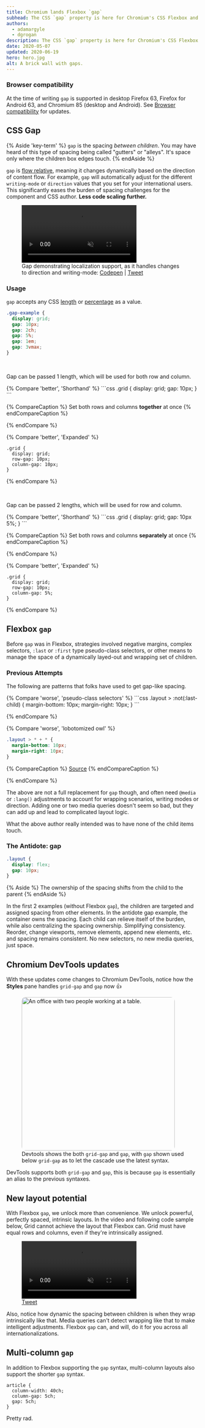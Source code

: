 ```yaml
---
title: Chromium lands Flexbox `gap`
subhead: The CSS `gap` property is here for Chromium's CSS Flexbox and Multi-Column layout engines. 
authors:
  - adamargyle
  - dgrogan
description: The CSS `gap` property is here for Chromium's CSS Flexbox and Multi-Column layout engines. 
date: 2020-05-07
updated: 2020-06-19
hero: hero.jpg
alt: A brick wall with gaps.
---
```


### Browser compatibility

At the time of writing `gap` is supported in desktop Firefox 63, Firefox for Android 63, 
and Chromium 85 (desktop and Android). See
[Browser compatibility](https://developer.mozilla.org/docs/Web/CSS/gap#Browser_compatibility) 
for updates.

## CSS Gap

{% Aside 'key-term' %}
`gap` is the spacing *between children*. You may have heard of this type of spacing being 
called "gutters" or "alleys". It's space only where the children box edges touch.
{% endAside %}

`gap` is [flow relative](https://www.w3.org/TR/css-logical-1/#intro), meaning it changes 
dynamically based on the direction of content flow. For example, `gap` will automatically 
adjust for the different `writing-mode` or `direction` values that you set for your 
international users. This significantly eases the burden of spacing challenges for 
the component and CSS author. **Less code scaling further.**

<figure class="w-figure">
  <video controls autoplay loop muted class="w-screenshot">
    <source src="https://storage.googleapis.com/web-dev-assets/flexbox-gap/gap-i18n.webm" type="video/webm">
    <source src="https://storage.googleapis.com/web-dev-assets/flexbox-gap/gap-i18n.mp4">
  </video>
  <figcaption class="w-figcaption">
    Gap demonstrating localization support, as it handles changes to direction and writing-mode: 
    <a href="https://codepen.io/argyleink/pen/MWaoZJM">Codepen</a> | 
    <a href="https://twitter.com/argyleink/status/1254794309263491072?s=20">Tweet</a>
  </figcaption>
</figure>

### Usage
`gap` accepts any CSS [length](https://drafts.csswg.org/css-values-4/#lengths) 
or [percentage](https://www.w3.org/TR/css-values-3/#percentages) as a value. 

```css
.gap-example {
  display: grid;
  gap: 10px;
  gap: 2ch;
  gap: 5%;
  gap: 1em;
  gap: 3vmax;
}
```

<br>

Gap can be passed 1 length, which will be used for both row and column.

<div class="w-columns">
{% Compare 'better', 'Shorthand' %}
```css
.grid {
  display: grid;
  gap: 10px;
}
```

{% CompareCaption %}
Set both rows and columns **together** at once
{% endCompareCaption %}

{% endCompare %}

{% Compare 'better', 'Expanded' %}
```css/2-3
.grid {
  display: grid;
  row-gap: 10px;
  column-gap: 10px;
}
```

{% endCompare %}
</div>

<br>

Gap can be passed 2 lengths, which will be used for row and column.

<div class="w-columns">
{% Compare 'better', 'Shorthand' %}
```css
.grid {
  display: grid;
  gap: 10px 5%;
}
```

{% CompareCaption %}
Set both rows and columns **separately** at once
{% endCompareCaption %}

{% endCompare %}

{% Compare 'better', 'Expanded' %}
```css/2-3
.grid {
  display: grid;
  row-gap: 10px;
  column-gap: 5%;
}
```

{% endCompare %}
</div>


## Flexbox `gap`

Before `gap` was in Flexbox, strategies involved negative margins, complex selectors, 
`:last` or `:first` type pseudo-class selectors, or other means to manage the space 
of a dynamically layed-out and wrapping set of children.

### Previous Attempts
The following are patterns that folks have used to get gap-like spacing.

<div class="w-columns">
{% Compare 'worse', 'pseudo-class selectors' %}
```css
.layout > :not(:last-child) {
  margin-bottom: 10px;
  margin-right: 10px;
}
```

{% endCompare %}

{% Compare 'worse', 'lobotomized owl' %}
```css
.layout > * + * {
  margin-bottom: 10px; 
  margin-right: 10px; 
}
```

{% CompareCaption %}
[Source](https://alistapart.com/article/axiomatic-css-and-lobotomized-owls/)
{% endCompareCaption %}

{% endCompare %}
</div>

The above are not a full replacement for `gap` though, and often need `@media` 
or `:lang()` adjustments to account for wrapping scenarios, writing modes or direction. 
Adding one or two media queries doesn't seem so bad, but they can add up and 
lead to complicated layout logic.

What the above author really intended was to have none of the child items touch. 
### The Antidote: gap

```css
.layout {
  display: flex;
  gap: 10px;
}
```

{% Aside %}
The ownership of the spacing shifts from the child to the parent
{% endAside %}

In the first 2 examples (without Flexbox `gap`), the children are targeted and 
assigned spacing from other elements. In the antidote gap example, the container 
owns the spacing. Each child can relieve itself of the burden, while also 
centralizing the spacing ownership. Simplifying consistency. Reorder, 
change viewports, remove elements, append new elements, etc. and spacing remains 
consistent. No new selectors, no new media queries, just space.

## Chromium DevTools updates

With these updates come changes to Chromium DevTools, notice how the **Styles** 
pane handles `grid-gap` and `gap` now 👍

<figure class="w-figure">
  <img src="./devtools-gap.png" alt="An office with two people working at a table." style="border-radius: 10px;" width="400">
  <figcaption class="w-figcaption">Devtools shows the both <code>grid-gap</code> and <code>gap</code>, with 
  <code>gap</code> shown used below <code>grid-gap</code> as to let the cascade use the latest syntax.</figcaption>
</figure>

DevTools supports both `grid-gap` and `gap`, this is because `gap` is essentially 
an alias to the previous syntaxes. 


## New layout potential

With Flexbox `gap`, we unlock more than convenience. We unlock powerful, perfectly 
spaced, intrinsic layouts. In the video and following code sample below, Grid 
cannot achieve the layout that Flexbox can. Grid must have equal rows and columns, 
even if they're intrinsically assigned. 

<figure class="w-figure">
  <video controls autoplay loop muted class="w-screenshot">
    <source src="https://storage.googleapis.com/web-dev-assets/flexbox-gap/flex-gap-v1.webm" type="video/webm">
    <source src="https://storage.googleapis.com/web-dev-assets/flexbox-gap/flex-gap-v1.mp4">
  </video>
  <figcaption class="w-figcaption">
    <a href="https://twitter.com/argyleink/status/1255201934241198081?s=20">Tweet</a>
  </figcaption>
</figure>

Also, notice how dynamic the spacing between children is when they wrap intrinsically 
like that. Media queries can't detect wrapping like that to make intelligent adjustments. 
Flexbox `gap` can, and will, do it for you across all internationalizations.


## Multi-column `gap`

In addition to Flexbox supporting the `gap` syntax, multi-column layouts also support 
the shorter `gap` syntax.

```css/3/2
article {
  column-width: 40ch;
  column-gap: 5ch;
  gap: 5ch;
}
```

Pretty rad.
